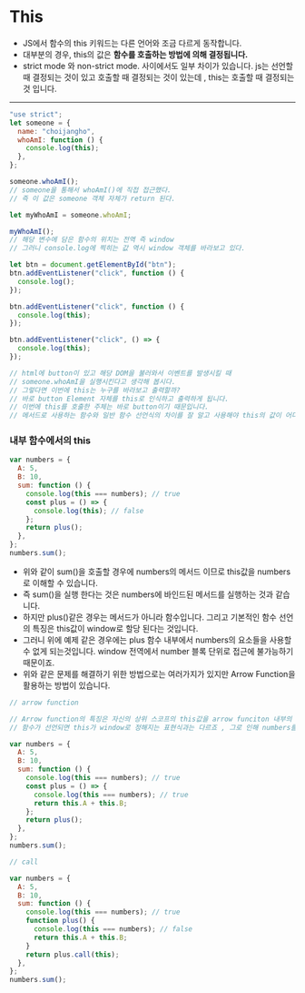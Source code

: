 # This

- JS에서 함수의 this 키워드는 다른 언어와 조금 다르게 동작합니다.
- 대부분의 경우, this의 값은 **함수를 호출하는 방법에 의해 결정됩니다.**
- strict mode 와 non-strict mode. 사이에서도 일부 차이가 있습니다. js는 선언할 때 결정되는 것이 있고 호출할 때 결정되는 것이 있는데 , this는 호출할 때 결정되는 것 입니다.

---

```jsx
"use strict";
let someone = {
  name: "choijangho",
  whoAmI: function () {
    console.log(this);
  },
};

someone.whoAmI();
// someone을 통해서 whoAmI()에 직접 접근했다.
// 즉 이 값은 someone 객체 자체가 return 된다.

let myWhoAmI = someone.whoAmI;

myWhoAmI();
// 해당 변수에 담은 함수의 위치는 전역 즉 window
// 그러니 console.log에 찍히는 값 역시 window 객체를 바라보고 있다.

let btn = document.getElementById("btn");
btn.addEventListener("click", function () {
  console.log();
});

btn.addEventListener("click", function () {
  console.log(this);
});

btn.addEventListener("click", () => {
  console.log(this);
});

// html에 button이 있고 해당 DOM을 불러와서 이벤트를 발생시킬 때
// someone.whoAmI을 실행시킨다고 생각해 봅시다.
// 그렇다면 이번에 this는 누구를 바라보고 출력할까?
// 바로 button Element 자체를 this로 인식하고 출력하게 됩니다.
// 이번에 this를 호출한 주체는 바로 button이기 때문입니다.
// 메서드로 사용하는 함수와 일반 함수 선언식의 차이를 잘 알고 사용해야 this의 값이 어디로 bind되는지 알 수 있다
```

### 내부 함수에서의 this

```jsx
var numbers = {
  A: 5,
  B: 10,
  sum: function () {
    console.log(this === numbers); // true
    const plus = () => {
      console.log(this); // false
    };
    return plus();
  },
};
numbers.sum();
```

- 위와 같이 sum()을 호출할 경우에 numbers의 메서드 이므로 this값을 numbers로 이해할 수 있습니다.
- 즉 sum()을 실행 한다는 것은 numbers에 바인드된 메서드를 실행하는 것과 같습니다.
- 하지만 plus()같은 경우는 메서드가 아니라 함수입니다. 그리고 기본적인 함수 선언의 특징은 this값이 window로 할당 된다는 것입니다.
- 그러니 위에 예제 같은 경우에는 plus 함수 내부에서 numbers의 요소들을 사용할 수 없게 되는것입니다. window 전역에서 number 블록 단위로 접근에 불가능하기 때문이죠.
- 위와 같은 문제를 해결하기 위한 방법으로는 여러가지가 있지만 Arrow Function을 활용하는 방법이 있습니다.

```jsx
// arrow function

// Arrow function의 특징은 자신의 상위 스코프의 this값을 arrow funciton 내부의 this값으로 동일하게 가지게 된다는 특징이 있습니다.
// 함수가 선언되면 this가 window로 정해지는 표현식과는 다르죠 , 그로 인해 numbers를 this로 가지게 되면서 문제를 해결할 수 있습니다.

var numbers = {
  A: 5,
  B: 10,
  sum: function () {
    console.log(this === numbers); // true
    const plus = () => {
      console.log(this === numbers); // true
      return this.A + this.B;
    };
    return plus();
  },
};
numbers.sum();

// call

var numbers = {
  A: 5,
  B: 10,
  sum: function () {
    console.log(this === numbers); // true
    function plus() {
      console.log(this === numbers); // false
      return this.A + this.B;
    }
    return plus.call(this);
  },
};
numbers.sum();
```
